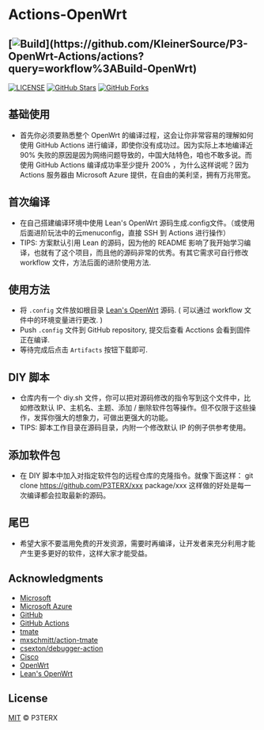 # Actions-OpenWrt
## [![Build](https://img.shields.io/github/workflow/status/KleinerSource/P3-OpenWrt-Actions/Build-OpenWrt/master?)](https://github.com/KleinerSource/P3-OpenWrt-Actions/actions?query=workflow%3ABuild-OpenWrt)

[![LICENSE](https://img.shields.io/github/license/mashape/apistatus.svg?style=flat-square&label=LICENSE)](https://github.com/P3TERX/Actions-OpenWrt/blob/master/LICENSE)
[![GitHub Stars](https://img.shields.io/github/stars/P3TERX/Actions-OpenWrt.svg?style=flat-square&label=Stars&logo=github)](https://github.com/P3TERX/Actions-OpenWrt/stargazers)
[![GitHub Forks](https://img.shields.io/github/forks/P3TERX/Actions-OpenWrt.svg?style=flat-square&label=Forks&logo=github)](https://github.com/P3TERX/Actions-OpenWrt/fork)

## 基础使用
- 首先你必须要熟悉整个 Open­Wrt 的编译过程，这会让你非常容易的理解如何使用 GitHub Ac­tions 进行编译，即使你没有成功过。因为实际上本地编译近 90% 失败的原因是因为网络问题导致的，中国大陆特色，咱也不敢多说。而使用 GitHub Ac­tions 编译成功率至少提升 200% ，为什么这样说呢？因为 Ac­tions 服务器由 Mi­crosoft Azure 提供，在自由的美利坚，拥有万兆带宽。

## 首次编译
- 在自己搭建编译环境中使用 Lean's OpenWrt 源码生成.config文件。（或使用后面进阶玩法中的云menuconfig，直接 SSH 到 Actions 进行操作）
- TIPS: 方案默认引用 Lean 的源码，因为他的 README 影响了我开始学习编译，也就有了这个项目，而且他的源码非常的优秀。有其它需求可自行修改 work­flow 文件，方法后面的进阶使用方法.

## 使用方法
- 将 `.config` 文件放如根目录 [Lean's OpenWrt](https://github.com/coolsnowwolf/lede) 源码. ( 可以通过 workflow 文件中的环境变量进行更改. )
- Push `.config` 文件到 GitHub repository, 提交后查看 Acctions 会看到固件正在编译.
- 等待完成后点击 `Artifacts` 按钮下载即可.

## DIY 脚本
- 仓库内有一个 diy.sh 文件，你可以把对源码修改的指令写到这个文件中，比如修改默认 IP、主机名、主题、添加 / 删除软件包等操作。但不仅限于这些操作，发挥你强大的想象力，可做出更强大的功能。
- TIPS: 脚本工作目录在源码目录，内附一个修改默认 IP 的例子供参考使用。

## 添加软件包
- 在 DIY 脚本中加入对指定软件包的远程仓库的克隆指令。就像下面这样：
  git clone https://github.com/P3TERX/xxx package/xxx
  这样做的好处是每一次编译都会拉取最新的源码。

## 尾巴
- 希望大家不要滥用免费的开发资源，需要时再编译，让开发者来充分利用才能产生更多更好的软件，这样大家才能受益。


## Acknowledgments

- [Microsoft](https://www.microsoft.com)
- [Microsoft Azure](https://azure.microsoft.com)
- [GitHub](https://github.com)
- [GitHub Actions](https://github.com/features/actions)
- [tmate](https://github.com/tmate-io/tmate)
- [mxschmitt/action-tmate](https://github.com/mxschmitt/action-tmate)
- [csexton/debugger-action](https://github.com/csexton/debugger-action)
- [Cisco](https://www.cisco.com/)
- [OpenWrt](https://github.com/openwrt/openwrt)
- [Lean's OpenWrt](https://github.com/coolsnowwolf/lede)

## License

[MIT](https://github.com/P3TERX/Actions-OpenWrt/blob/master/LICENSE) © P3TERX
